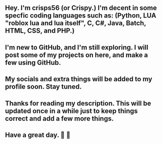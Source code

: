 ## Hey. I'm crisps56 (or Crispy.) I'm decent in some specfic coding languages such as: (Python, LUA "roblox lua and lua itself", C, C#, Java, Batch, HTML, CSS, and PHP.)
## I'm new to GitHub, and I'm still exploring. I will post some of my projects on here, and make a few using GitHub.

## My socials and extra things will be added to my profile soon. Stay tuned.
## Thanks for reading my description. This will be updated once in a while just to keep things correct and add a few more things.
## Have a great day. 👋 👋
